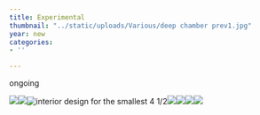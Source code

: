 ```yaml
---
title: Experimental
thumbnail: "../static/uploads/Various/deep chamber prev1.jpg"
year: new
categories:
- ''

---
```

ongoing

![](/uploads/chirico-statue-cycle-shot1.png)![](/uploads/cirico-vitbb.png)![](/uploads/Various/apt_5_vert.jpg "interior design for the smallest 4 1/2")![](/uploads/apt-5-008.jpg)![](/uploads/moebius-crawler-for-bb-j-exploded.jpg)![](/uploads/moebius-crawler-for-bb-j-004.jpg)![](/uploads/statue-assmb2.jpg)